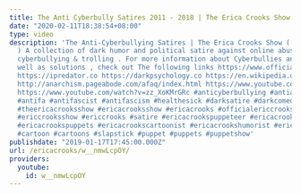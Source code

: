 ```yaml
---
title: The Anti Cyberbully Satires 2011 - 2018 | The Erica Crooks Show
date: "2020-02-11T18:38:54+08:00"
type: video
description: 'The Anti-Cyberbullying Satires | The Erica Crooks Show ( 2011 - 2018
  ) A collection of dark humor and political satire against online abuse known as
  cyberbullying & trolling . For more information about Cyberbullies and Trolls as
  well as solutions , check out The following links https://www.officialericcrooks.com/adults-get-bullied-too.html
  https://ipredator.co https://darkpsychology.co https://en.wikipedia.org/wiki/Dark_triad
  http://anarchism.pageabode.com/afaq/index.html https://www.youtube.com/watch?v=FWM-92ripck
  https://www.youtube.com/watch?v=zz_XoKMrGRc #anticyberbullying #antiabuse #antitrolling
  #antifa #antifascist #antifascism #healthesick #darksatire #darkcomedy #horrorcomedy
  #theericacrooksshow #ericacrooksshow #ericacrooks #officialericcrooks #theericcrooksshow
  #ericcrooksshow #ericcrooks #satire #ericacrookspuppeteer #ericacrookspuppetshow
  #ericacrookspuppets #ericacrookscartoonist #ericacrookshumorist #ericacrookssatirist
  #cartoon #cartoons #slapstick #puppet #puppets #puppetshow'
publishdate: "2019-01-17T17:45:00.000Z"
url: /ericacrooks/w__nmwLcpOY/
providers:
  youtube:
    id: w__nmwLcpOY
---
```

